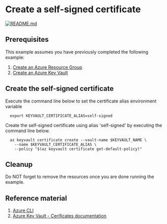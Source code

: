 
# Create a self-signed certificate

[![README.md](https://github.com/Azure-Samples/java-on-azure-examples/actions/workflows/keyvault_create-self-signed-certificate_README_md.yml/badge.svg)](https://github.com/Azure-Samples/java-on-azure-examples/actions/workflows/keyvault_create-self-signed-certificate_README_md.yml)

## Prerequisites

This example assumes you have previously completed the following example:

1. [Create an Azure Resource Group](../group/create/README.md)
1. [Create an Azure Key Vault](../create/README.md)

<!-- workflow.run()

  if [[ -z $REGION ]]; then
    export REGION=westus
  fi

  -->
<!-- workflow.cron(0 2 * * 6) -->
<!-- workflow.include(../create/README.md) -->

## Create the self-signed certificate

Execute the command line below to set the certificate alias environment variable

```shell
  export KEYVAULT_CERTIFICATE_ALIAS=self-signed
```

Create the self-signed certificate using alias 'self-signed' by executing the
command line below.

```shell
  az keyvault certificate create --vault-name $KEYVAULT_NAME \
    --name $KEYVAULT_CERTIFICATE_ALIAS \
    --policy "$(az keyvault certificate get-default-policy)"
```

## Cleanup

Do NOT forget to remove the resources once you are done running the example.

<!-- workflow.directOnly()

  sleep 60
  export RESULT=$(az keyvault certificate show --vault-name $KEYVAULT_NAME --name $KEYVAULT_CERTIFICATE_ALIAS --output tsv --query attributes.enabled)
  az group delete --name $RESOURCE_GROUP --yes || true
  if [[ "$RESULT" != true ]]; then
    echo 'Certificate was not provisioned'
    exit 1
  fi

  -->

## Reference material

1. [Azure CLI](https://docs.microsoft.com/cli/azure/keyvault/certificate)
1. [Azure Key Vault - Cerificates documentation](https://docs.microsoft.com/azure/key-vault/certificates/README.md)
